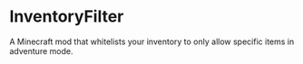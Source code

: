 # InventoryFilter
A Minecraft mod that whitelists your inventory to only allow specific items in adventure mode.
